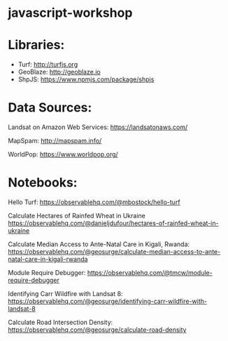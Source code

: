 # javascript-workshop

# Libraries:
- Turf: http://turfjs.org
- GeoBlaze: http://geoblaze.io
- ShpJS: https://www.npmjs.com/package/shpjs

# Data Sources:

Landsat on Amazon Web Services:
https://landsatonaws.com/

MapSpam:
http://mapspam.info/

WorldPop:
https://www.worldpop.org/

# Notebooks:

Hello Turf:
https://observablehq.com/@mbostock/hello-turf

Calculate Hectares of Rainfed Wheat in Ukraine
https://observablehq.com/@danieljdufour/hectares-of-rainfed-wheat-in-ukraine

Calculate Median Access to Ante-Natal Care in Kigali, Rwanda:
https://observablehq.com/@geosurge/calculate-median-access-to-ante-natal-care-in-kigali-rwanda

Module Require Debugger:
https://observablehq.com/@tmcw/module-require-debugger

Identifying Carr Wildfire with Landsat 8:
https://observablehq.com/@geosurge/identifying-carr-wildfire-with-landsat-8

Calculate Road Intersection Density:
https://observablehq.com/@geosurge/calculate-road-density
